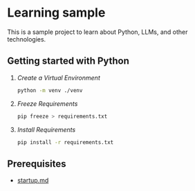 # Learning sample
This is a sample project to learn about Python, LLMs, and other technologies.

## Getting started with Python

1. *Create a Virtual Environment*
    ```sh
    python -m venv ./venv
    ```

1. *Freeze Requirements*
    ```sh
    pip freeze > requirements.txt
    ```

1. *Install Requirements*
    ```sh
    pip install -r requirements.txt
    ```

## Prerequisites
- [startup.md](startup.md)